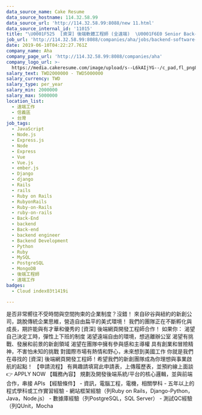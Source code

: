 ```yaml
---
data_source_name: Cake Resume
data_source_hostname: 114.32.58.99
data_source_url: 'http://114.32.58.99:8088/new 11.html'
data_source_internal_id: '11015'
title: "\U0001F525  [資深] 後端軟體工程師 (全遠端)  \U0001F6E0 Senior Back-End Engineer (Remote) \U0001F680"
job_url: 'http://114.32.58.99:8088/companies/aha/jobs/backend-software-engineer-43ce76'
date: 2019-06-10T04:22:27.761Z
company_name: Aha
company_page_url: 'http://114.32.58.99:8088/companies/aha'
company_logo_url: >-
  https://media.cakeresume.com/image/upload/s--L6kAIjYG--/c_pad,fl_png8,h_200,w_200/v1647593128/bpcgzmpercnwqu9xorou.png
salary_text: TWD2000000 - TWD5000000
salary_currency: TWD
salary_type: per_year
salary_min: 2000000
salary_max: 5000000
location_list:
  - 遠端工作
  - 信義區
  - 台灣
job_tags:
  - JavaScript
  - Node.js
  - Express.js
  - Node
  - Express
  - Vue
  - Vue.js
  - ember.js
  - Django
  - django
  - Rails
  - rails
  - Ruby on Rails
  - RubyonRails
  - Ruby-on-Rails
  - ruby-on-rails
  - Back-End
  - backend
  - Back-end
  - backend engineer
  - Backend Development
  - Python
  - Ruby
  - MySQL
  - PostgreSQL
  - MongoDB
  - 後端工程師
  - 遠端工作
badges:
  - Cloud index03t1419i

---
```


是否非常嚮往不受時間與空間拘束的企業制度？沒錯！ 來自矽谷與紐約的新創公司，跳脫傳統企業思維，營造自由扁平的美式環境！ 我們的團隊正在不斷孵化與成長，期許能與有才華和優秀的 [資深] 後端網頁開發工程師合作！ 如果你： 渴望自己決定工時，彈性上下班的制度 渴望遠端自由的環境，想逃離辦公室 渴望有挑戰、發展和前景的新創領域 渴望在團隊中擁有參與感和主導權 具有創業和冒險精神，不害怕未知的挑戰 對國際市場有熱情和野心，未來想到美國工作 你就是我們在尋找的 [資深] 後端網頁開發工程師！希望我們的新創團隊成為你理想與事業啟航的起點！ 【申請流程】 有興趣請填寫此申請表，上傳履歷表，並預約線上面談 👉 APPLY NOW 【職務內容】 規劃及開發後端系統/平台的核心邏輯，並與前端合作，串接 APIs 【經驗條件】 - 資訊，電腦工程，電機，相關學科 - 五年以上的程式學科或工作實習經驗 - 網站框架經驗（列Ruby on Rails，Django-Python，Java，Node.js） - 數據庫經驗（列PostgreSQL，SQL Server） - 測試QC經驗（列QUnit，Mocha